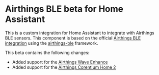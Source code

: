 # Airthings BLE beta for Home Assistant

This is a custom integration for Home Assistant to integrate with Airthings BLE sensors. This component is based on the official [Airthings BLE integration](https://www.home-assistant.io/integrations/airthings_ble/) using the [airthings-ble](https://github.com/Airthings/airthings-ble/) framework.

This beta contains the following changes:

- Added support for the [Airthings Wave Enhance](https://www.airthings.com/wave-enhance)
- Added support for the [Airthings Corentium Home 2](https://www.airthings.com/corentium-home-2)

